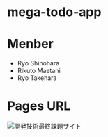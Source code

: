 # mega-todo-app

# Menber
- Ryo Shinohara
- Rikuto Maetani
- Ryo Takehara

# Pages URL
![開発技術最終課題サイト](https://shino1892.github.io/3R.github.io/)
